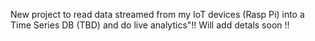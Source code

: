 New project to read data streamed from my IoT devices (Rasp Pi) into a Time Series DB (TBD) and do live analytics"!!
Will add detals soon !!